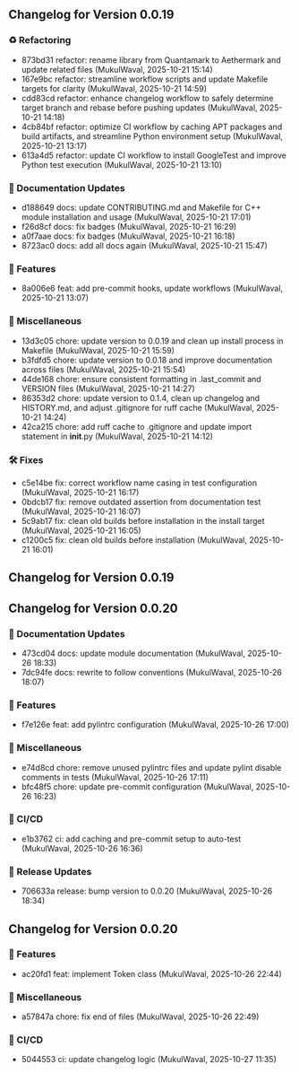 ## Changelog for Version 0.0.19

### ♻️ Refactoring
- 873bd31 refactor: rename library from Quantamark to Aethermark and update related files (MukulWaval, 2025-10-21 15:14)
- 167e9bc refactor: streamline workflow scripts and update Makefile targets for clarity (MukulWaval, 2025-10-21 14:59)
- cdd83cd refactor: enhance changelog workflow to safely determine target branch and rebase before pushing updates (MukulWaval, 2025-10-21 14:18)
- 4cb84bf refactor: optimize CI workflow by caching APT packages and build artifacts, and streamline Python environment setup (MukulWaval, 2025-10-21 13:17)
- 613a4d5 refactor: update CI workflow to install GoogleTest and improve Python test execution (MukulWaval, 2025-10-21 13:10)

### 📝 Documentation Updates
- d188649 docs: update CONTRIBUTING.md and Makefile for C++ module installation and usage (MukulWaval, 2025-10-21 17:01)
- f26d8cf docs: fix badges (MukulWaval, 2025-10-21 16:29)
- a0f7aae docs: fix badges (MukulWaval, 2025-10-21 16:18)
- 8723ac0 docs: add all docs again (MukulWaval, 2025-10-21 15:47)

### 🚀 Features
- 8a006e6 feat: add pre-commit hooks, update workflows (MukulWaval, 2025-10-21 13:07)

### 🔨 Miscellaneous
- 13d3c05 chore: update version to 0.0.19 and clean up install process in Makefile (MukulWaval, 2025-10-21 15:59)
- b3fdfd5 chore: update version to 0.0.18 and improve documentation across files (MukulWaval, 2025-10-21 15:54)
- 44de168 chore: ensure consistent formatting in .last_commit and VERSION files (MukulWaval, 2025-10-21 14:27)
- 86353d2 chore: update version to 0.1.4, clean up changelog and HISTORY.md, and adjust .gitignore for ruff cache (MukulWaval, 2025-10-21 14:24)
- 42ca215 chore: add ruff cache to .gitignore and update import statement in __init__.py (MukulWaval, 2025-10-21 14:12)

### 🛠 Fixes
- c5e14be fix: correct workflow name casing in test configuration (MukulWaval, 2025-10-21 16:17)
- 0bdcb17 fix: remove outdated assertion from documentation test (MukulWaval, 2025-10-21 16:07)
- 5c9ab17 fix: clean old builds before installation in the install target (MukulWaval, 2025-10-21 16:05)
- c1200c5 fix: clean old builds before installation (MukulWaval, 2025-10-21 16:01)

## Changelog for Version 0.0.19
## Changelog for Version 0.0.20

### 📝 Documentation Updates
- 473cd04 docs: update module documentation (MukulWaval, 2025-10-26 18:33)
- 7dc94fe docs: rewrite to follow conventions (MukulWaval, 2025-10-26 18:07)

### 🚀 Features
- f7e126e feat: add pylintrc configuration (MukulWaval, 2025-10-26 17:00)

### 🔨 Miscellaneous
- e74d8cd chore: remove unused pylintrc files and update pylint disable comments in tests (MukulWaval, 2025-10-26 17:11)
- bfc48f5 chore: update pre-commit configuration (MukulWaval, 2025-10-26 16:23)

### 🔧 CI/CD
- e1b3762 ci: add caching and pre-commit setup to auto-test (MukulWaval, 2025-10-26 16:36)

### 🚀 Release Updates
- 706633a release: bump version to 0.0.20 (MukulWaval, 2025-10-26 18:34)
## Changelog for Version 0.0.20

### 🚀 Features
- ac20fd1 feat: implement Token class (MukulWaval, 2025-10-26 22:44)

### 🔨 Miscellaneous
- a57847a chore: fix end of files (MukulWaval, 2025-10-26 22:49)

### 🔧 CI/CD
- 5044553 ci: update changelog logic (MukulWaval, 2025-10-27 11:35)
